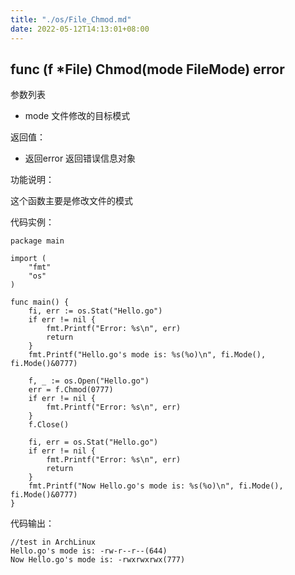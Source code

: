 ```yaml
---
title: "./os/File_Chmod.md"
date: 2022-05-12T14:13:01+08:00
---
```

## func (f *File) Chmod(mode FileMode) error

参数列表

- mode 文件修改的目标模式

返回值：

- 返回error 返回错误信息对象

功能说明：

这个函数主要是修改文件的模式

代码实例：

    package main

    import (
        "fmt"
        "os"
    )

    func main() {
        fi, err := os.Stat("Hello.go")
        if err != nil {
            fmt.Printf("Error: %s\n", err)
            return
        }
        fmt.Printf("Hello.go's mode is: %s(%o)\n", fi.Mode(), fi.Mode()&0777)

        f, _ := os.Open("Hello.go")
        err = f.Chmod(0777)
        if err != nil {
            fmt.Printf("Error: %s\n", err)
        }
        f.Close()

        fi, err = os.Stat("Hello.go")
        if err != nil {
            fmt.Printf("Error: %s\n", err)
            return
        }
        fmt.Printf("Now Hello.go's mode is: %s(%o)\n", fi.Mode(), fi.Mode()&0777)
    }

代码输出：

    //test in ArchLinux
    Hello.go's mode is: -rw-r--r--(644)
    Now Hello.go's mode is: -rwxrwxrwx(777)
